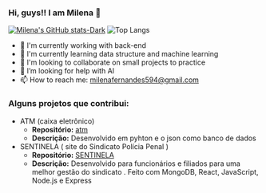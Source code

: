 ### Hi, guys!! I am Milena 👋

[![Milena's GitHub stats-Dark](https://github-readme-stats.vercel.app/api?username=MilenaFRocha&show_icons=true&theme=shadow_red)](https://github.com/MilenaFRocha/MilenaFRocha/main/README.md#apprentice)
![Top Langs](https://github-readme-stats.vercel.app/api/top-langs/?username=MIlenaFRocha&hide_progress=true&theme=shadow_red)

- 🔭 I'm currently working with back-end
- 🌱 I'm currently learning data structure and machine learning
- 👯 I'm looking to collaborate on small projects to practice
- 🤔 I’m looking for help with AI
- 📫 How to reach me: milenafernandes594@gmail.com

  
### Alguns projetos que contribui:

  - ATM (caixa eletrônico)
    - **Repositório:** [atm](https://github.com/BeyondMagic/atm)
    - **Descrição:** Desenvolvido em pyhton e o json como banco de dados
  - SENTINELA ( site do Sindicato Polícia Penal )
    - **Repositório:** [SENTINELA](https://github.com/orgs/fga-eps-mds/teams/2024-2-sentinela/repositories)
    - **Descrição:** Desenvolvido para funcionários e filiados para uma melhor gestão do sindicato . Feito com  MongoDB, React, JavaScript, Node.js e Express 
   



